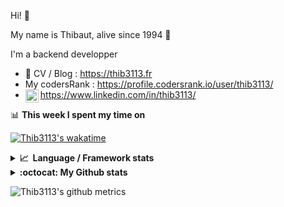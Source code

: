 Hi! 👋

My name is Thibaut, alive since 1994 🍷

I'm a backend developper

-   📝 CV / Blog : https://thib3113.fr
-   My codersRank : https://profile.codersrank.io/user/thib3113/
-   <a href="https://www.linkedin.com/in/thib3113/"><img align="left" alt="Thib3113's Linkedin" width="21px" src="https://img.icons8.com/color/48/linkedin.png" /></a> https://www.linkedin.com/in/thib3113/

📊 **This week I spent my time on**

[![Thib3113's wakatime](https://github-readme-stats.vercel.app/api/wakatime?username=thib3113&layout=default&theme=dracula&langs_count=6&hide_title=true&hide_border=true)](https://wakatime.com/@thib3113)

<details>
  <summary><b>📈&nbsp;&nbsp;Language&nbsp;/&nbsp;Framework stats</b></summary>
  <br/>  
  <a href='https://profile.codersrank.io/user/thib3113/'>
  <img src='http://cr-skills-chart-widget.azurewebsites.net/api/api?username=thib3113&padding=30&skills=php,batchfile,javascript,less,mysql,reactjs,scss,shell,typescript,vue'>
  </a>
</details>

<details>
  <summary><b>:octocat: My Github stats</b></summary>
  <br/>  
  
  <img src="https://github-readme-stats.vercel.app/api?username=thib3113&theme=dracula&show_icons=true&" alt="Thib3113's GitHub stats" />

<!--START_SECTION:activity-->

1. 🗣 Commented on [#153](https://github.com/beaugunderson/ip-address/issues/153#issuecomment-1656310394) in [beaugunderson/ip-address](https://github.com/beaugunderson/ip-address)
2. 💪 Opened PR [#9](https://github.com/thib3113/node-crowdsec/pull/9) in [thib3113/node-crowdsec](https://github.com/thib3113/node-crowdsec)
3. ❗ Opened issue [#15](https://github.com/simonsmith/cypress-image-snapshot/issues/15) in [simonsmith/cypress-image-snapshot](https://github.com/simonsmith/cypress-image-snapshot)
4. 🗣 Commented on [#640](https://github.com/thib3113/unifi-client/pull/640#issuecomment-1653290764) in [thib3113/unifi-client](https://github.com/thib3113/unifi-client)
5. 🗣 Commented on [#6697](https://github.com/pnpm/pnpm/issues/6697#issuecomment-1653125375) in [pnpm/pnpm](https://github.com/pnpm/pnpm)
 <!--END_SECTION:activity-->

</details>

![Thib3113's github metrics](https://gist.githubusercontent.com/thib3113/83a96e16f8bca103f1b0e376186c66ec/raw/github-metrics.svg)
